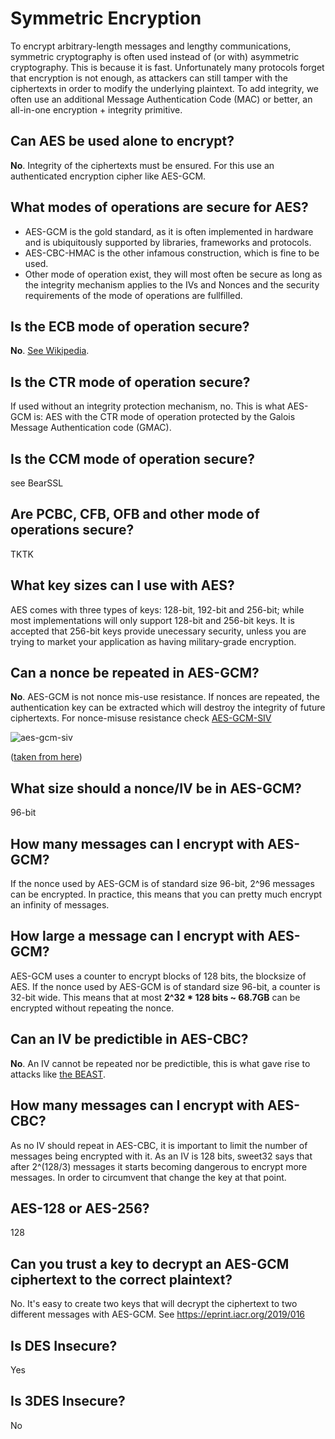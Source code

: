 # Symmetric Encryption

To encrypt arbitrary-length messages and lengthy communications, symmetric cryptography is often used instead of (or with) asymmetric cryptography. This is because it is fast. Unfortunately many protocols forget that encryption is not enough, as attackers can still tamper with the ciphertexts in order to modify the underlying plaintext. To add integrity, we often use an additional Message Authentication Code (MAC) or better, an all-in-one encryption + integrity primitive.

## Can AES be used alone to encrypt?

**No**.  Integrity of the ciphertexts must be ensured. For this use an authenticated encryption cipher like AES-GCM.

## What modes of operations are secure for AES?

* AES-GCM is the gold standard, as it is often implemented in hardware and is ubiquitously supported by libraries, frameworks and protocols.
* AES-CBC-HMAC is the other infamous construction, which is fine to be used.
* Other mode of operation exist, they will most often be secure as long as the integrity mechanism applies to the IVs and Nonces and the security requirements of the mode of operations are fullfilled.

## Is the ECB mode of operation secure?

**No**. [See Wikipedia](https://en.wikipedia.org/wiki/Block_cipher_mode_of_operation#Electronic_Codebook_(ECB)).

## Is the CTR mode of operation secure?

If used without an integrity protection mechanism, no. This is what AES-GCM is: AES with the CTR mode of operation protected by the Galois Message Authentication code (GMAC).

## Is the CCM mode of operation secure?

see BearSSL

## Are PCBC, CFB, OFB and other mode of operations secure?

TKTK


## What key sizes can I use with AES?

AES comes with three types of keys: 128-bit, 192-bit and 256-bit; while most implementations will only support 128-bit and 256-bit keys. It is accepted that 256-bit keys provide unecessary security, unless you are trying to market your application as having military-grade encryption.

## Can a nonce be repeated in AES-GCM?

**No**. AES-GCM is not nonce mis-use resistance. If nonces are repeated, the authentication key can be extracted which will destroy the integrity of future ciphertexts. For nonce-misuse resistance check [AES-GCM-SIV](https://tools.ietf.org/html/draft-irtf-cfrg-gcmsiv-08)

![aes-gcm-siv](aes-gcm-siv.png)

([taken from here](https://cyber.biu.ac.il/aes-gcm-siv/))

## What size should a nonce/IV be in AES-GCM?

96-bit

## How many messages can I encrypt with AES-GCM?

If the nonce used by AES-GCM is of standard size 96-bit, 2^96 messages can be encrypted. In practice, this means that you can pretty much encrypt an infinity of messages.

## How large a message can I encrypt with AES-GCM?

AES-GCM uses a counter to encrypt blocks of 128 bits, the blocksize of AES. If the nonce used by AES-GCM is of standard size 96-bit, a counter is 32-bit wide. This means that at most **2^32 * 128 bits ~ 68.7GB** can be encrypted without repeating the nonce.

## Can an IV be predictible in AES-CBC?

**No**. An IV cannot be repeated nor be predictible, this is what gave rise to attacks like [the BEAST](https://www.youtube.com/watch?v=-_8-2pDFvmg).

## How many messages can I encrypt with AES-CBC?

As no IV should repeat in AES-CBC, it is important to limit the number of messages being encrypted with it. As an IV is 128 bits, sweet32 says that after 2^(128/3) messages it starts becoming dangerous to encrypt more messages. In order to circumvent that change the key at that point.

## AES-128 or AES-256?

128

## Can you trust a key to decrypt an AES-GCM ciphertext to the correct plaintext?

No. It's easy to create two keys that will decrypt the ciphertext to two different messages with AES-GCM. See https://eprint.iacr.org/2019/016

## Is DES Insecure?

Yes

## Is 3DES Insecure?

No